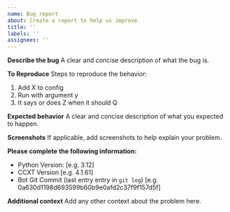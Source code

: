 ```yaml
---
name: Bug report
about: Create a report to help us improve
title: ''
labels: ''
assignees: ''
---
```


**Describe the bug**
A clear and concise description of what the bug is.

**To Reproduce**
Steps to reproduce the behavior:
1. Add X to config
2. Run with argument y
3. It says or does Z when it should Q

**Expected behavior**
A clear and concise description of what you expected to happen.

**Screenshots**
If applicable, add screenshots to help explain your problem.

**Please complete the following information:**
 - Python Version: [e.g. 3.12]
 - CCXT Version [e.g. 4.1.61]
 - Bot Git Commit (last entry entry in ```git log```) [e.g. 0a630d1198d693599b60b9e0afd2c37f9f157d5f]

**Additional context**
Add any other context about the problem here.
